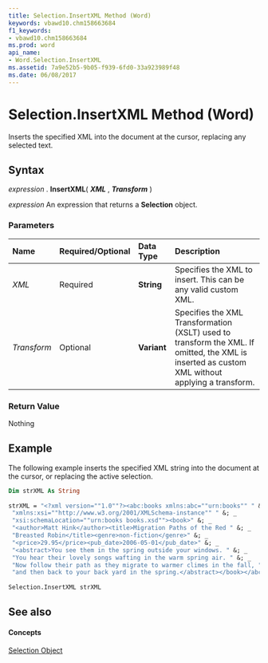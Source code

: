 ```yaml
---
title: Selection.InsertXML Method (Word)
keywords: vbawd10.chm158663684
f1_keywords:
- vbawd10.chm158663684
ms.prod: word
api_name:
- Word.Selection.InsertXML
ms.assetid: 7a9e52b5-9b05-f939-6fd0-33a923989f48
ms.date: 06/08/2017
---
```



# Selection.InsertXML Method (Word)

Inserts the specified XML into the document at the cursor, replacing any selected text.


## Syntax

 _expression_ . **InsertXML**( **_XML_** , **_Transform_** )

 _expression_ An expression that returns a **Selection** object.


### Parameters



|**Name**|**Required/Optional**|**Data Type**|**Description**|
|:-----|:-----|:-----|:-----|
| _XML_|Required| **String**|Specifies the XML to insert. This can be any valid custom XML.|
| _Transform_|Optional| **Variant**|Specifies the XML Transformation (XSLT) used to transform the XML. If omitted, the XML is inserted as custom XML without applying a transform.|

### Return Value

Nothing


## Example

The following example inserts the specified XML string into the document at the cursor, or replacing the active selection.


```vb
Dim strXML As String 
 
strXML = "<?xml version=""1.0""?><abc:books xmlns:abc=""urn:books"" " &; _ 
 "xmlns:xsi=""http://www.w3.org/2001/XMLSchema-instance"" " &; _ 
 "xsi:schemaLocation=""urn:books books.xsd""><book>" &; _ 
 "<author>Matt Hink</author><title>Migration Paths of the Red " &; _ 
 "Breasted Robin</title><genre>non-fiction</genre>" &; _ 
 "<price>29.95</price><pub_date>2006-05-01</pub_date>" &; _ 
 "<abstract>You see them in the spring outside your windows. " &; _ 
 "You hear their lovely songs wafting in the warm spring air. " &; _ 
 "Now follow their path as they migrate to warmer climes in the fall, " &; _ 
 "and then back to your back yard in the spring.</abstract></book></abc:books>" 
 
Selection.InsertXML strXML
```


## See also


#### Concepts


[Selection Object](selection-object-word.md)


